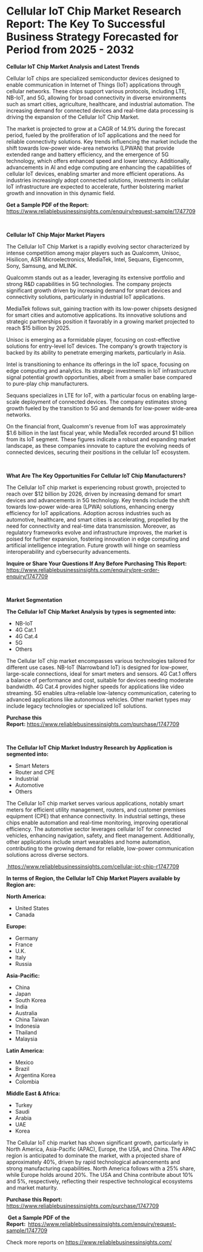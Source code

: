 <p><h1>Cellular IoT Chip Market Research Report: The Key To Successful Business Strategy Forecasted for Period from 2025 - 2032</h1></p><p><strong>Cellular IoT Chip Market Analysis and Latest Trends</strong></p>
<p><p>Cellular IoT chips are specialized semiconductor devices designed to enable communication in Internet of Things (IoT) applications through cellular networks. These chips support various protocols, including LTE, NB-IoT, and 5G, allowing for broad connectivity in diverse environments such as smart cities, agriculture, healthcare, and industrial automation. The increasing demand for connected devices and real-time data processing is driving the expansion of the Cellular IoT Chip Market.</p><p>The market is projected to grow at a CAGR of 14.9% during the forecast period, fueled by the proliferation of IoT applications and the need for reliable connectivity solutions. Key trends influencing the market include the shift towards low-power wide-area networks (LPWAN) that provide extended range and battery efficiency, and the emergence of 5G technology, which offers enhanced speed and lower latency. Additionally, advancements in AI and edge computing are enhancing the capabilities of cellular IoT devices, enabling smarter and more efficient operations. As industries increasingly adopt connected solutions, investments in cellular IoT infrastructure are expected to accelerate, further bolstering market growth and innovation in this dynamic field.</p></p>
<p><strong>Get a Sample PDF of the Report:&nbsp;</strong> <a href="https://www.reliablebusinessinsights.com/enquiry/request-sample/1747709?utm_campaign=2099&utm_medium=2&utm_source=Github&utm_content=ia&utm_term=06042025&utm_id=cellular-iot-chip">https://www.reliablebusinessinsights.com/enquiry/request-sample/1747709</a></p>
<p>&nbsp;</p>
<p><strong>Cellular IoT Chip Major Market Players</strong></p>
<p><p>The Cellular IoT Chip Market is a rapidly evolving sector characterized by intense competition among major players such as Qualcomm, Unisoc, Hisilicon, ASR Microelectronics, MediaTek, Intel, Sequans, Eigencomm, Sony, Samsung, and MLINK. </p><p>Qualcomm stands out as a leader, leveraging its extensive portfolio and strong R&D capabilities in 5G technologies. The company projects significant growth driven by increasing demand for smart devices and connectivity solutions, particularly in industrial IoT applications. </p><p>MediaTek follows suit, gaining traction with its low-power chipsets designed for smart cities and automotive applications. Its innovative solutions and strategic partnerships position it favorably in a growing market projected to reach $15 billion by 2025.</p><p>Unisoc is emerging as a formidable player, focusing on cost-effective solutions for entry-level IoT devices. The company's growth trajectory is backed by its ability to penetrate emerging markets, particularly in Asia.</p><p>Intel is transitioning to enhance its offerings in the IoT space, focusing on edge computing and analytics. Its strategic investments in IoT infrastructure signal potential growth opportunities, albeit from a smaller base compared to pure-play chip manufacturers.</p><p>Sequans specializes in LTE for IoT, with a particular focus on enabling large-scale deployment of connected devices. The company estimates strong growth fueled by the transition to 5G and demands for low-power wide-area networks.</p><p>On the financial front, Qualcomm's revenue from IoT was approximately $1.6 billion in the last fiscal year, while MediaTek recorded around $1 billion from its IoT segment. These figures indicate a robust and expanding market landscape, as these companies innovate to capture the evolving needs of connected devices, securing their positions in the cellular IoT ecosystem.</p></p>
<p>&nbsp;</p>
<p><strong>What Are The Key Opportunities For Cellular IoT Chip Manufacturers?</strong></p>
<p><p>The Cellular IoT chip market is experiencing robust growth, projected to reach over $12 billion by 2026, driven by increasing demand for smart devices and advancements in 5G technology. Key trends include the shift towards low-power wide-area (LPWA) solutions, enhancing energy efficiency for IoT applications. Adoption across industries such as automotive, healthcare, and smart cities is accelerating, propelled by the need for connectivity and real-time data transmission. Moreover, as regulatory frameworks evolve and infrastructure improves, the market is poised for further expansion, fostering innovation in edge computing and artificial intelligence integration. Future growth will hinge on seamless interoperability and cybersecurity advancements.</p></p>
<p><strong>Inquire or Share Your Questions If Any Before Purchasing This Report:</strong> <a href="https://www.reliablebusinessinsights.com/enquiry/pre-order-enquiry/1747709?utm_campaign=2099&utm_medium=2&utm_source=Github&utm_content=ia&utm_term=06042025&utm_id=cellular-iot-chip">https://www.reliablebusinessinsights.com/enquiry/pre-order-enquiry/1747709</a></p>
<p>&nbsp;</p>
<p><strong>Market Segmentation</strong></p>
<p><strong>The Cellular IoT Chip Market Analysis by types is segmented into:</strong></p>
<p><ul><li>NB-IoT</li><li>4G Cat.1</li><li>4G Cat.4</li><li>5G</li><li>Others</li></ul></p>
<p><p>The Cellular IoT chip market encompasses various technologies tailored for different use cases. NB-IoT (Narrowband IoT) is designed for low-power, large-scale connections, ideal for smart meters and sensors. 4G Cat.1 offers a balance of performance and cost, suitable for devices needing moderate bandwidth. 4G Cat.4 provides higher speeds for applications like video streaming. 5G enables ultra-reliable low-latency communication, catering to advanced applications like autonomous vehicles. Other market types may include legacy technologies or specialized IoT solutions.</p></p>
<p><strong>Purchase this Report:&nbsp;</strong><a href="https://www.reliablebusinessinsights.com/purchase/1747709?utm_campaign=2099&utm_medium=2&utm_source=Github&utm_content=ia&utm_term=06042025&utm_id=cellular-iot-chip">https://www.reliablebusinessinsights.com/purchase/1747709</a></p>
<p>&nbsp;</p>
<p><strong>The Cellular IoT Chip Market Industry Research by Application is segmented into:</strong></p>
<p><ul><li>Smart Meters</li><li>Router and CPE</li><li>Industrial</li><li>Automotive</li><li>Others</li></ul></p>
<p><p>The Cellular IoT chip market serves various applications, notably smart meters for efficient utility management, routers, and customer premises equipment (CPE) that enhance connectivity. In industrial settings, these chips enable automation and real-time monitoring, improving operational efficiency. The automotive sector leverages cellular IoT for connected vehicles, enhancing navigation, safety, and fleet management. Additionally, other applications include smart wearables and home automation, contributing to the growing demand for reliable, low-power communication solutions across diverse sectors.</p></p>
<p><a href="https://www.reliablebusinessinsights.com/cellular-iot-chip-r1747709?utm_campaign=2099&utm_medium=2&utm_source=Github&utm_content=ia&utm_term=06042025&utm_id=cellular-iot-chip">&nbsp;https://www.reliablebusinessinsights.com/cellular-iot-chip-r1747709</a></p>
<p><strong>In terms of Region, the Cellular IoT Chip Market Players available by Region are:</strong></p>
<p>
    <p> <strong> North America: </strong>
        <ul>
            <li>United States</li>
            <li>Canada</li>
        </ul>
        </p> 
    <p> <strong> Europe: </strong>
        <ul>
            <li>Germany</li>
            <li>France</li>
            <li>U.K.</li>
            <li>Italy</li>
            <li>Russia</li>
        </ul>
        </p> 
    <p> <strong> Asia-Pacific: </strong>
        <ul>
            <li>China</li>
            <li>Japan</li>
            <li>South Korea</li>
            <li>India</li>
            <li>Australia</li>
            <li>China Taiwan</li>
            <li>Indonesia</li>
            <li>Thailand</li>
            <li>Malaysia</li>
        </ul>
        </p> 
    <p> <strong> Latin America: </strong>
        <ul>
            <li>Mexico</li>
            <li>Brazil</li>
            <li>Argentina Korea</li>
            <li>Colombia</li>
        </ul>
        </p> 
    <p> <strong> Middle East & Africa: </strong>
        <ul>
            <li>Turkey</li>
            <li>Saudi</li>
            <li>Arabia</li>
            <li>UAE</li>
            <li>Korea</li>
        </ul>
    </p>
    </p>
<p><p>The Cellular IoT chip market has shown significant growth, particularly in North America, Asia-Pacific (APAC), Europe, the USA, and China. The APAC region is anticipated to dominate the market, with a projected share of approximately 40%, driven by rapid technological advancements and strong manufacturing capabilities. North America follows with a 25% share, while Europe holds around 20%. The USA and China contribute about 10% and 5%, respectively, reflecting their respective technological ecosystems and market maturity.</p></p>
<p><strong>Purchase this Report: </strong><a href="https://www.reliablebusinessinsights.com/purchase/1747709?utm_campaign=2099&utm_medium=2&utm_source=Github&utm_content=ia&utm_term=06042025&utm_id=cellular-iot-chip">https://www.reliablebusinessinsights.com/purchase/1747709</a></p>
<p>&nbsp;<strong>Get a Sample PDF of the Report:&nbsp;&nbsp;</strong><a href="https://www.reliablebusinessinsights.com/enquiry/request-sample/1747709?utm_campaign=2099&utm_medium=2&utm_source=Github&utm_content=ia&utm_term=06042025&utm_id=cellular-iot-chip">https://www.reliablebusinessinsights.com/enquiry/request-sample/1747709</a></p>
<p><strong></strong></p>
<p>Check more reports on <a href="https://www.reliablebusinessinsights.com/?utm_campaign=2099&utm_medium=2&utm_source=Github&utm_content=ia&utm_term=06042025&utm_id=cellular-iot-chip">https://www.reliablebusinessinsights.com/</a></p>